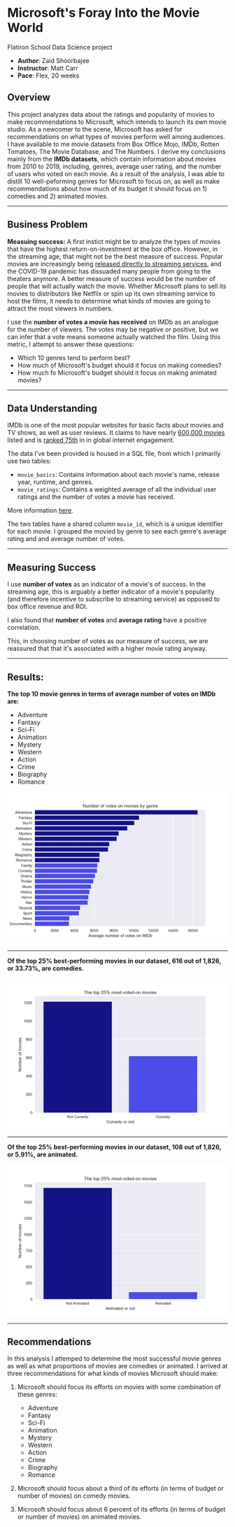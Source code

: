 # Microsoft's Foray Into the Movie World
Flatiron School Data Science project
- **Author**: Zaid Shoorbajee
- **Instructor**: Matt Carr
- **Pace**: Flex, 20 weeks

## Overview

This project analyzes data about the ratings and popularity of movies to make recommendations to Microsoft, which intends to launch its own movie studio. As a newcomer to the scene, Microsoft has asked for recommendations on what types of movies perform well among audiences. I have available to me movie datasets from Box Office Mojo, IMDb, Rotten Tomatoes, The Movie Database, and The Numbers. I derive my conclusions mainly from the **IMDb datasets**, which contain information about movies from 2010 to 2019, including, genres, average user rating, and the number of users who voted on each movie. As a result of the analysis, I was able to distill 10 well-peforming genres for Microsoft to focus on, as well as make recommendations about how much of its budget it should focus on 1) comedies and 2) animated movies.

___

## Business Problem

**Measuing success:** A first instict might be to analyze the types of movies that have the highest return-on-investment at the box office. However, in the streaming age, that might not be the best measure of success. Popular movies are increasingly being [released directly to streaming services](https://variety.com/2022/film/box-office/disney-pixar-turning-red-disney-plus-subscribers-1235149836/), and the COVID-19 pandemic has dissuaded many people from going to the theaters anymore. A better measure of success would be the number of people that will actually watch the movie. Whether Microsoft plans to sell its movies to distributors like Netflix or spin up its own streaming service to host the films, it needs to determine what kinds of movies are going to attract the most viewers in numbers.

I use the **number of votes a movie has received** on IMDb as an analogue for the number of viewers. The votes may be negative or positive, but we can infer that a vote means someone actually watched the film. Using this metric, I attempt to answer these questions:

- Which 10 genres tend to perform best?
- How much of Microsoft's budget should it focus on making comedies? 
- How much fo Microsoft's budget should it focus on making animated movies?
___

## Data Understanding

IMDb is one of the most popular websites for basic facts about movies and TV shows, as well as user reviews. It claims to have nearly [600,000 movies](https://www.imdb.com/pressroom/stats/) listed and is [ranked 75th](https://www.alexa.com/siteinfo/imdb.com) in in global internet engagement. 

The data I've been provided is housed in a SQL file, from which I primarily use two tables:
- `movie_basics`: Contains information about each movie's name, release year, runtime, and genres.
- `movie_ratings`: Contains a weighted average of all the individual user ratings and the number of votes a movie has received.

More information [here](https://www.imdb.com/interfaces/).

The two tables have a shared column `movie_id`, which is a unique identifier for each movie. I grouped the movied by genre to see each genre's average rating and and average number of votes.

---

## Measuring Success

I use **number of votes** as an indicator of a movie's of success. In the streaming age, this is arguably a better indicator of a movie's popularity (and therefore incentive to subscribe to streaming service) as opposed to box office revenue and ROI.

I also found that **number of votes** and **average rating** have a positive correlation. 

This, in choosing number of votes as our measure of success, we are reassured that that it's associated with a higher movie rating anyway.

---

## Results: 

**The top 10 movie genres in terms of average number of votes on IMDb are:**
- Adventure
- Fantasy
- Sci-Fi
- Animation
- Mystery
- Western
- Action
- Crime
- Biography
- Romance

![Number of votes on movies by genre](./images/top_genres.png)

---

**Of the top 25% best-performing movies in our dataset, 616 out of 1,826, or 33.73%, are comedies.**

![Breakdown by comedy](./images/comedies.png)

---

**Of the top 25% best-performing movies in our dataset, 108 out of 1,826, or 5.91%, are animated.**

![Breakdown by animated](./images/animated.png)

---

## Recommendations

In this analysis I attemped to determine the most successful movie genres as well as what proportions of movies are comedies or animated. I arrived at three recommendations for what kinds of movies Microsoft should make:

1. Microsoft should focus its efforts on movies with some combination of these genres:

    - Adventure
    - Fantasy
    - Sci-Fi
    - Animation
    - Mystery
    - Western
    - Action
    - Crime
    - Biography
    - Romance
    
    
2. Microsoft should focus about a third of its efforts (in terms of budget or number of movies) on comedy movies.

3. Microsoft should focus about 6 percent of its efforts (in terms of budget or number of movies) on animated movies.


```python

```
